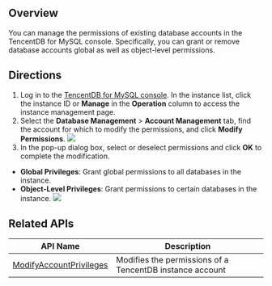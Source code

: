 ## Overview
You can manage the permissions of existing database accounts in the TencentDB for MySQL console. Specifically, you can grant or remove database accounts global as well as object-level permissions.

## Directions
1. Log in to the [TencentDB for MySQL console](https://console.cloud.tencent.com/cdb). In the instance list, click the instance ID or **Manage** in the **Operation** column to access the instance management page.
2. Select the **Database Management** > **Account Management** tab, find the account for which to modify the permissions, and click **Modify Permissions**.
![](https://qcloudimg.tencent-cloud.cn/raw/c791cf541807d81ef00270f648c6021e.png)
3. In the pop-up dialog box, select or deselect permissions and click **OK** to complete the modification.
 - **Global Privileges**: Grant global permissions to all databases in the instance.
 - **Object-Level Privileges**: Grant permissions to certain databases in the instance.
![](https://main.qcloudimg.com/raw/19e5e35796516b6a3cd5a346ce4dcd74.png)

## Related APIs
| API Name                                                      | Description     |
| ------------------------------------------------------------ | ------------ |
| [ModifyAccountPrivileges](https://intl.cloud.tencent.com/document/product/236/17496) | Modifies the permissions of a TencentDB instance account |

